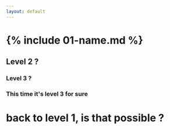 ```yaml
---
layout: default
---
```


<H1> {% include 01-name.md %}

## Level 2 ?

### Level 3 ?

<H3> This time it's level 3 for sure
  <H1> back to level 1, is that possible ?
